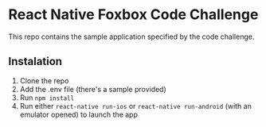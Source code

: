 # React Native Foxbox Code Challenge

This repo contains the sample application specified by the code challenge.

## Instalation

1. Clone the repo
2. Add the .env file (there's a sample provided)
3. Run `npm install`
4. Run either `react-native run-ios` or `react-native run-android` (with an emulator opened) to launch the app